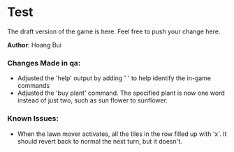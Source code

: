 # Test

The draft version of the game is here. Feel free to push your change here.

<p><strong>Author</strong>: Hoang Bui</p>
<h3>Changes Made in qa:</h3>
<ul>
  <li>Adjusted the 'help' output by adding ' ' to help identify the in-game commands</li>
  <li>Adjusted the 'buy plant' command. The specified plant is now one word instead of just two, such as sun flower to sunflower.</li></ul>
<h3>Known Issues:</h3>
<ul>
  <li>When the lawn mover activates, all the tiles in the row filled up with 'x'. It should revert back to normal the next turn, but it doesn't.</li>
  </ul>
